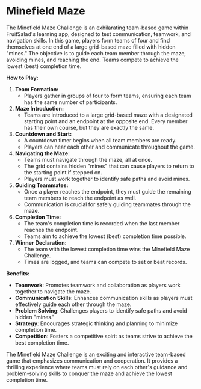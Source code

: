 # Minefield Maze

The Minefield Maze Challenge is an exhilarating team-based game within FruitSalad's learning app, designed to test communication, teamwork, and navigation skills. In this game, players form teams of four and find themselves at one end of a large grid-based maze filled with hidden "mines." The objective is to guide each team member through the maze, avoiding mines, and reaching the end. Teams compete to achieve the lowest (best) completion time.

**How to Play:**

1. **Team Formation:**
   * Players gather in groups of four to form teams, ensuring each team has the same number of participants.
2. **Maze Introduction:**
   * Teams are introduced to a large grid-based maze with a designated starting point and an endpoint at the opposite end. Every member has their own course, but they are exactly the same.
3. **Countdown and Start:**
   * A countdown timer begins when all team members are ready.
   * Players can hear each other and communicate throughout the game.
4. **Navigating the Maze:**
   * Teams must navigate through the maze, all at once.
   * The grid contains hidden "mines" that can cause players to return to the starting point if stepped on.
   * Players must work together to identify safe paths and avoid mines.
5. **Guiding Teammates:**
   * Once a player reaches the endpoint, they must guide the remaining team members to reach the endpoint as well.
   * Communication is crucial for safely guiding teammates through the maze.
6. **Completion Time:**
   * The team's completion time is recorded when the last member reaches the endpoint.
   * Teams aim to achieve the lowest (best) completion time possible.
7. **Winner Declaration:**
   * The team with the lowest completion time wins the Minefield Maze Challenge.
   * Times are logged, and teams can compete to set or beat records.

**Benefits:**

* **Teamwork**: Promotes teamwork and collaboration as players work together to navigate the maze.
* **Communication Skills**: Enhances communication skills as players must effectively guide each other through the maze.
* **Problem Solving**: Challenges players to identify safe paths and avoid hidden "mines."
* **Strategy**: Encourages strategic thinking and planning to minimize completion time.
* **Competition**: Fosters a competitive spirit as teams strive to achieve the best completion time.

The Minefield Maze Challenge is an exciting and interactive team-based game that emphasizes communication and cooperation. It provides a thrilling experience where teams must rely on each other's guidance and problem-solving skills to conquer the maze and achieve the lowest completion time.
